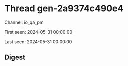 # Thread gen-2a9374c490e4
Channel: io_qa_pm

First seen: 2024-05-31 00:00:00

Last seen: 2024-05-31 00:00:00

## Digest


